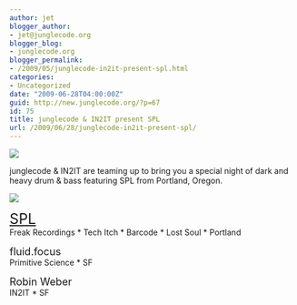 ```yaml
---
author: jet
blogger_author:
- jet@junglecode.org
blogger_blog:
- junglecode.org
blogger_permalink:
- /2009/05/junglecode-in2it-present-spl.html
categories:
- Uncategorized
date: "2009-06-28T04:00:00Z"
guid: http://new.junglecode.org/?p=67
id: 75
title: junglecode & IN2IT present SPL
url: /2009/06/28/junglecode-in2it-present-spl/
---
```


![](https://www.junglecode.com/images/blog/spl_in2it_poster_web.jpg)

junglecode & IN2IT are teaming up to bring you a special night of dark and heavy drum & bass featuring SPL from Portland, Oregon.

![](https://www.junglecode.com/images/blog/myspace_spl.jpg)

<span style="font-size:180%">[SPL](http://www.myspace.com/soundpressurelevels)</span>  
Freak Recordings \* Tech Itch \* Barcode \* Lost Soul \* Portland

<span style="font-size:130%">fluid.focus</span>  
Primitive Science \* SF

<span style="font-size:130%">Robin Weber</span>  
IN2IT \* SF
